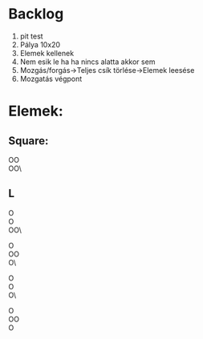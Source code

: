 # Backlog

1. pit test
2. Pálya 10x20
3. Elemek kellenek
4. Nem esik le ha ha nincs alatta akkor sem
5. Mozgás/forgás->Teljes csík törlése->Elemek leesése
6. Mozgatás végpont


# Elemek:

## Square:
OO\
OO\

## L
O\
O\
OO\

O\
OO\
O\

O\
O\
O\

O\
OO\
 O

